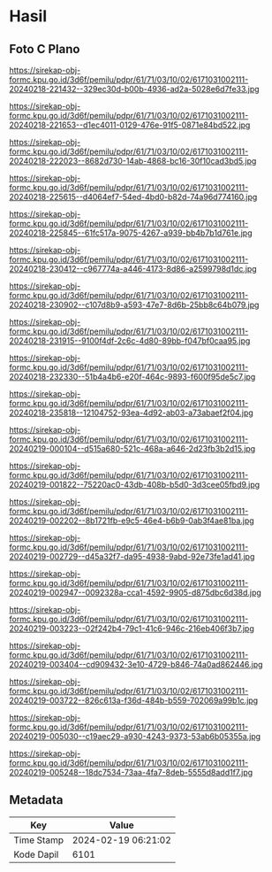 # Hasil

## Foto C Plano

https://sirekap-obj-formc.kpu.go.id/3d6f/pemilu/pdpr/61/71/03/10/02/6171031002111-20240218-221432--329ec30d-b00b-4936-ad2a-5028e6d7fe33.jpg

https://sirekap-obj-formc.kpu.go.id/3d6f/pemilu/pdpr/61/71/03/10/02/6171031002111-20240218-221653--d1ec4011-0129-476e-91f5-0871e84bd522.jpg

https://sirekap-obj-formc.kpu.go.id/3d6f/pemilu/pdpr/61/71/03/10/02/6171031002111-20240218-222023--8682d730-14ab-4868-bc16-30f10cad3bd5.jpg

https://sirekap-obj-formc.kpu.go.id/3d6f/pemilu/pdpr/61/71/03/10/02/6171031002111-20240218-225615--d4064ef7-54ed-4bd0-b82d-74a96d774160.jpg

https://sirekap-obj-formc.kpu.go.id/3d6f/pemilu/pdpr/61/71/03/10/02/6171031002111-20240218-225845--61fc517a-9075-4267-a939-bb4b7b1d761e.jpg

https://sirekap-obj-formc.kpu.go.id/3d6f/pemilu/pdpr/61/71/03/10/02/6171031002111-20240218-230412--c967774a-a446-4173-8d86-a2599798d1dc.jpg

https://sirekap-obj-formc.kpu.go.id/3d6f/pemilu/pdpr/61/71/03/10/02/6171031002111-20240218-230902--c107d8b9-a593-47e7-8d6b-25bb8c64b079.jpg

https://sirekap-obj-formc.kpu.go.id/3d6f/pemilu/pdpr/61/71/03/10/02/6171031002111-20240218-231915--9100f4df-2c6c-4d80-89bb-f047bf0caa95.jpg

https://sirekap-obj-formc.kpu.go.id/3d6f/pemilu/pdpr/61/71/03/10/02/6171031002111-20240218-232330--51b4a4b6-e20f-464c-9893-f600f95de5c7.jpg

https://sirekap-obj-formc.kpu.go.id/3d6f/pemilu/pdpr/61/71/03/10/02/6171031002111-20240218-235818--12104752-93ea-4d92-ab03-a73abaef2f04.jpg

https://sirekap-obj-formc.kpu.go.id/3d6f/pemilu/pdpr/61/71/03/10/02/6171031002111-20240219-000104--d515a680-521c-468a-a646-2d23fb3b2d15.jpg

https://sirekap-obj-formc.kpu.go.id/3d6f/pemilu/pdpr/61/71/03/10/02/6171031002111-20240219-001822--75220ac0-43db-408b-b5d0-3d3cee05fbd9.jpg

https://sirekap-obj-formc.kpu.go.id/3d6f/pemilu/pdpr/61/71/03/10/02/6171031002111-20240219-002202--8b1721fb-e9c5-46e4-b6b9-0ab3f4ae81ba.jpg

https://sirekap-obj-formc.kpu.go.id/3d6f/pemilu/pdpr/61/71/03/10/02/6171031002111-20240219-002729--d45a32f7-da95-4938-9abd-92e73fe1ad41.jpg

https://sirekap-obj-formc.kpu.go.id/3d6f/pemilu/pdpr/61/71/03/10/02/6171031002111-20240219-002947--0092328a-cca1-4592-9905-d875dbc6d38d.jpg

https://sirekap-obj-formc.kpu.go.id/3d6f/pemilu/pdpr/61/71/03/10/02/6171031002111-20240219-003223--02f242b4-79c1-41c6-946c-216eb406f3b7.jpg

https://sirekap-obj-formc.kpu.go.id/3d6f/pemilu/pdpr/61/71/03/10/02/6171031002111-20240219-003404--cd909432-3e10-4729-b846-74a0ad862446.jpg

https://sirekap-obj-formc.kpu.go.id/3d6f/pemilu/pdpr/61/71/03/10/02/6171031002111-20240219-003722--826c613a-f36d-484b-b559-702069a99b1c.jpg

https://sirekap-obj-formc.kpu.go.id/3d6f/pemilu/pdpr/61/71/03/10/02/6171031002111-20240219-005030--c19aec29-a930-4243-9373-53ab6b05355a.jpg

https://sirekap-obj-formc.kpu.go.id/3d6f/pemilu/pdpr/61/71/03/10/02/6171031002111-20240219-005248--18dc7534-73aa-4fa7-8deb-5555d8add1f7.jpg


## Metadata

| Key        | Value               |
| ---------- | ------------------- |
| Time Stamp | 2024-02-19 06:21:02 |
| Kode Dapil | 6101                |



